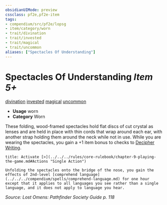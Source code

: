 ```yaml
---
obsidianUIMode: preview
cssclass: pf2e,pf2e-item
tags:
- compendium/src/pf2e/lopsg
- item/category/worn
- trait/divination
- trait/invested
- trait/magical
- trait/uncommon
aliases: ["Spectacles Of Understanding"]
---
```

# Spectacles Of Understanding *Item 5+*  
[divination](../../../rules/traits/divination.md)  [invested](../../../rules/traits/invested.md)  [magical](../../../rules/traits/magical.md)  [uncommon](../../../rules/traits/uncommon.md)  

- **Usage** worn
- **Category** Worn

These folding, wood-framed spectacles hold flat discs of cut crystal as lenses and are held in place with thin cords that wrap around each ear, with another strap holding them around the neck while not in use. While you are wearing the spectacles, you gain a +1 item bonus to checks to [Decipher Writing](../../../rules/actions/decipher-writing.md).

```ad-embed-ability
title: Activate [>](../../../rules/core-rulebook/chapter-9-playing-the-game.md#Actions "Single Action")

Unfolding the spectacles onto the bridge of the nose, you gain the effects of 2nd-level [comprehend language](../../../compendium/spells/comprehend-language.md) for one hour except that it applies to all languages you see rather than a single language, and it does not apply to language you hear.
```

*Source: Lost Omens: Pathfinder Society Guide p. 118*
